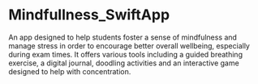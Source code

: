 # Mindfullness_SwiftApp
 An app designed to help students foster a sense of mindfulness and manage stress in order to encourage better overall wellbeing, especially during exam times. It offers various tools including a guided breathing exercise, a digital journal, doodling activities and an interactive game designed to help with concentration. 
